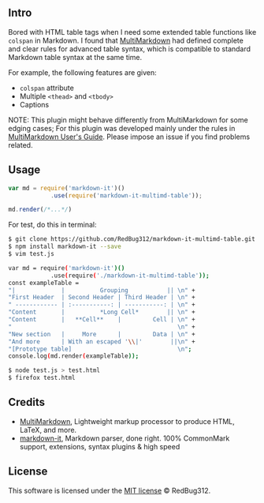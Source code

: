 ## Intro
Bored with HTML table tags when I need some extended table functions like `colspan` in Markdown. I found that [MultiMarkdown](https://fletcher.github.io/MultiMarkdown-6/) had defined complete and clear rules for advanced table syntax, which is compatible to standard Markdown table syntax at the same time.

For example, the following features are given:
* `colspan` attribute
* Multiple `<thead>` and `<tbody>`
* Captions

NOTE: This plugin might behave differently from MultiMarkdown for some edging cases; For this plugin was developed mainly under the rules in [MultiMarkdown User's Guide](http://fletcher.github.io/MultiMarkdown-5/tables). Please impose an issue if you find problems related.

## Usage
```javascript
var md = require('markdown-it')()
            .use(require('markdown-it-multimd-table'));

md.render(/*...*/)
```

For test, do this in terminal:
```bash
$ git clone https://github.com/RedBug312/markdown-it-multimd-table.git
$ npm install markdown-it --save
$ vim test.js

var md = require('markdown-it')()
            .use(require('./markdown-it-multimd-table'));
const exampleTable =
"|             |          Grouping           || \n" +
"First Header  | Second Header | Third Header | \n" +
" ------------ | :-----------: | -----------: | \n" +
"Content       |          *Long Cell*        || \n" +
"Content       |   **Cell**    |         Cell | \n" +
"                                               \n" +
"New section   |     More      |         Data | \n" +
"And more      | With an escaped '\\|'        ||\n" +
"[Prototype table]                              \n";
console.log(md.render(exampleTable));

$ node test.js > test.html
$ firefox test.html
```

## Credits
* [MultiMarkdown](https://fletcher.github.io/MultiMarkdown-6/), Lightweight markup processor to produce HTML, LaTeX, and more.
* [markdown-it](https://markdown-it.github.io/), Markdown parser, done right. 100% CommonMark support, extensions, syntax plugins & high speed

## License
This software is licensed under the [MIT license](https://opensource.org/licenses/mit-license.php) © RedBug312.
